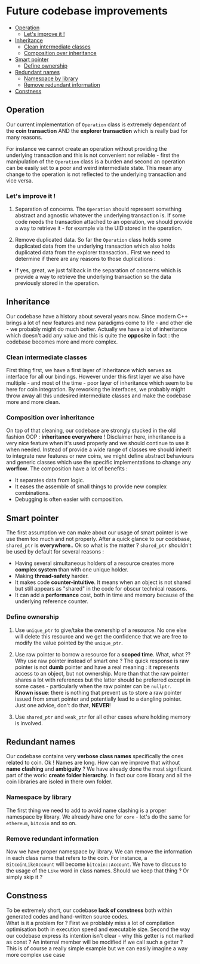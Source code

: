 # Future codebase improvements

* [Operation](#operation)
    * [Let's improve it !](#lets-improve-it-)
* [Inheritance](#inheritance)
    * [Clean intermediate classes](#clean-intermediate-classes)
    * [Composition over inheritance](#composition-over-inheritance)
* [Smart pointer](#smart-pointer)
    * [Define ownership](#define-ownership)
* [Redundant names](#redundant-names)
    * [Namespace by library](#namespace-by-library)
    * [Remove redundant information](#remove-redundant-information)
* [Constness](#constness)

## Operation

Our current implementation of `Operation` class is extremely dependant of the
**coin transaction** AND the **explorer transaction** which is really bad for many
reasons.

For instance we cannot create an operation without providing the underlying
transaction and this is not convenient nor reliable - first the manipulation of
the `Operation` class is a burden and second an operation can be easily set to a
poor and weird intermediate state. This mean any change to the operation is not
reflected to the underlying transaction and vice versa.

### Let's improve it !

1. Separation of concerns. The `Operation` should represent something abstract and
agnostic whatever the underlying transaction is. If some code needs the transaction
attached to an operation, we should provide a way to retrieve it - for example via
the UID stored in the operation. 

2. Remove duplicated data. So far the `Operation` class holds some duplicated data 
from the underlying transaction which also holds duplicated data from the explorer
transaction.. 
First we need to determine if there are any reasons to those duplications :
- If yes, great, we just fallback in the separation of concerns which is provide
a way to retrieve the underlying transaction so the data previously stored in the operation.
  
## Inheritance

Our codebase have a history about several years now. Since modern C++ brings a lot of
new features and new paradigms come to life - and other die - we probably might do much 
better. Actually we have a lot of inheritance which doesn't add any value and this is
quite the **opposite** in fact : the codebase becomes more and more complex.

### Clean intermediate classes

First thing first, we have a first layer of inheritance which serves as interface for
all our bindings. 
However under this first layer we also have multiple - and most of the time - poor
layer of inheritance which seem to be here for coin integration. By reworking the 
interfaces, we probably might throw away all this undesired intermediate classes and make
the codebase more and more clean.

### Composition over inheritance

On top of that cleaning, our codebase are strongly stucked in the old fashion OOP :
**inheritance everywhere** ! Disclaimer here, inheritance is a very nice feature
when it's used properly and we should continue to use it when needed.
Instead of provide a wide range of classes we should inherit to integrate new features
or new coins, we might define abstract behaviours and generic classes which use 
the specific implementations to change any **worflow**. The composition have
a lot of benefits :
- It separates data from logic.
- It eases the assemble of small things to provide new complex combinations.
- Debugging is often easier with composition.

## Smart pointer

The first assumption we can make about our usage of smart pointer is we use them
too much and not properly. After a quick glance to our codebase, `shared_ptr` is
**everywhere**.. Ok so what is the matter ? `shared_ptr` shouldn't be used by default
for several reasons :

- Having several simultaneous holders of a resource creates ​more **complex system**
than with one unique holder.
- Making **thread-safety** harder.
- It makes code **counter-intuitive**. It means when an object is not shared but still
appears as "shared" in the code for obscur technical reasons.
- It can add a **performance** cost, both in time and memory because of the
underlying reference counter.

### Define ownership

1. Use `unique_ptr` to give/take the ownership of a resource. No one else will
delete this resource and we get the confidence that we are free to modify the value
pointed by the `unique_ptr`.

2. Use raw pointer to borrow a resource for a **scoped time**. What, what ?? Why use
raw pointer instead of smart one ? The quick response is raw pointer is not **dumb**
pointer and have a real meaning : it represents access to an object, but not
ownership.
More than that the raw pointer shares a lot with references but the latter should be
preferred except in some cases - particularly when the raw pointer can be `nullptr`.  
__Known issue__: there is nothing that prevent us to store a raw pointer issued from
smart pointer and potentially lead to a dangling pointer.  
Just one advice, don't do that, **NEVER**!

3. Use `shared_ptr` and `weak_ptr` for all other cases where holding memory is 
involved.

## Redundant names

Our codebase contains very **verbose class names** specifically the ones related to coin.
Ok ! Names are long. How can we improve that without **name clashing** and **ambiguity** ?
We have already done the most significant part of the work: __create folder hierarchy__.
In fact our core library and all the coin libraries are isoled in there own folder.

### Namespace by library

The first thing we need to add to avoid name clashing is a proper namespace by library.
We already have one for `core` - let's do the same for `ethereum`, `bitcoin` and so on.

### Remove redundant information

Now we have proper namespace by library. We can remove the information in each class name
that refers to the coin. For instance, a `BitcoinLikeAccount` will become `bitcoin::Account`.
We have to discuss to the usage of the `Like` word in class names. Should we keep that thing ?
Or simply skip it ?

## Constness

To be extremely short, our codebase **lack of constness** both within generated codes 
and hand-written source codes.  
What is it a problem for ? First we problably miss a lot of compilation optimisation
both in execution speed and executable size. Second the way our codebase express its intention
isn't clear - why this getter is not marked as const ? An internal member will be modified
if we call such a getter ? This is of course a really simple example but we can 
easily imagine a way more complex use case